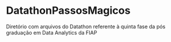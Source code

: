 # DatathonPassosMagicos
Diretório com arquivos do Datathon referente à quinta fase da pós graduação em Data Analytics da FIAP
